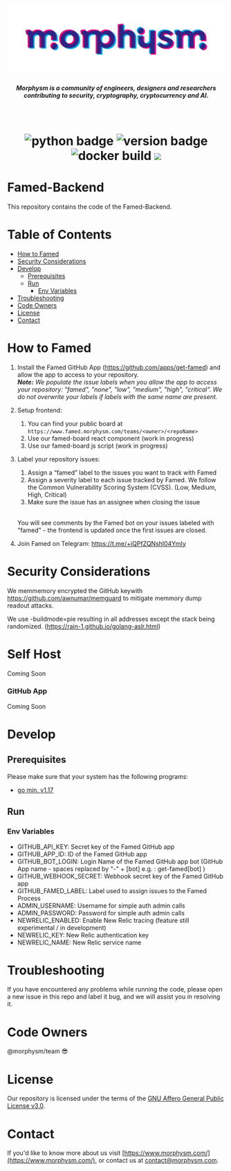 <h1 align="center">
  <br>
  <a href="https://www.morphysm.com/"><img src="./assets/morph_logo_rgb.png" alt="Morphysm" ></a>
  <br>
  <h5 align="center"> Morphysm is a community of engineers, designers and researchers
contributing to security, cryptography, cryptocurrency and AI.</h5>
  <br>
</h1>

<h1 align="center">
  <img src="https://img.shields.io/badge/Go-^1.18.0-green" alt="python badge">

 <img src="https://img.shields.io/badge/version-1.1-green" alt="version badge">
 <img src="https://img.shields.io/gitlab/pipeline-status/dicu.chat/server?branch=master" alt="docker build">
 <a href="https://codecov.io/gh/morphysm/famed-github-backend">
  <img src="https://codecov.io/gh/morphysm/famed-github-backend/branch/master/graph/badge.svg?token=P5ZUKZF9XN"/>
</a>   
</h1>


# Famed-Backend

This repository contains the code of the Famed-Backend.

# Table of Contents

<!--ts-->

- [How to Famed](#how-to-famed)
- [Security Considerations](#security-considerations)
- [Develop](#develop)
  - [Prerequisites](#prerequisites)
  - [Run](#run)
    - [Env Variables](#env-variables)
- [Troubleshooting](#troubleshooting)
- [Code Owners](#code-owners)
- [License](#license)
- [Contact](#contact)
<!--te-->


# How to Famed

1. Install the Famed GitHub App (https://github.com/apps/get-famed) and allow the app to access to your repository.</br>
   ***Note:** We populate the issue labels when you allow the app to access your repository: "famed", "none", "low", "medium", "high", "critical". We do not overwrite your labels if labels with the same name are present.*
2. Setup frontend:
   1. You can find your public board at `https://www.famed.morphysm.com/teams/<owner>/<repoName>`
   2. Use our famed-board react component (work in progress)
   3. Use our famed-board js script (work in progress)
3. Label your repository issues:
   1. Assign a “famed” label to the issues you want to track with Famed
   2. Assign a severity label to each issue tracked by Famed. We follow the Common Vulnerability Scoring System (CVSS). (Low, Medium, High, Critical)
   3. Make sure the issue has an assignee when closing the issue<br><br>
      
   You will see comments by the Famed bot on your issues labeled with "famed" - the frontend is updated once the first issues are closed.


4. Join Famed on Telegram: https://t.me/+iQPfZQNshl04YmIy

# Security Considerations
We memmemory encrypted the GitHub keywith https://github.com/awnumar/memguard to mitigate memmory dump readout attacks.

We use -buildmode=pie resulting in all addresses except the stack being randomized. (https://rain-1.github.io/golang-aslr.html)


# Self Host
Coming Soon

### GitHub App
Coming Soon


# Develop

## Prerequisites

Please make sure that your system has the following programs:

- [go min. v1.17](https://go.dev/doc/install)

## Run

### Env Variables

- GITHUB_API_KEY: Secret key of the Famed GitHub app
- GITHUB_APP_ID: ID of the Famed GitHub app
- GITHUB_BOT_LOGIN: Login Name of the Famed GitHub app bot (GitHub App name - spaces replaced by "-" + [bot] e.g. : get-famed[bot] )
- GITHUB_WEBHOOK_SECRET: Webhook secret key of the Famed GitHub app
- GITHUB_FAMED_LABEL: Label used to assign issues to the Famed Process
- ADMIN_USERNAME: Username for simple auth admin calls
- ADMIN_PASSWORD: Password for simple auth admin calls
- NEWRELIC_ENABLED: Enable New Relic tracing (feature still experimental / in development)
- NEWRELIC_KEY: New Relic authentication key
- NEWRELIC_NAME: New Relic service name

# Troubleshooting

If you have encountered any problems while running the code, please open a new issue in this repo and label it bug, and we will assist you in resolving it.

# Code Owners

@morphysm/team :sunglasses:

# License

Our repository is licensed under the terms of the [GNU Affero General Public License v3.0](https://github.com/morphysm/famed-github-backend/blob/master/LICENSE).

# Contact

If you'd like to know more about us visit [https://www.morphysm.com/](https://www.morphysm.com/), or contact us at [contact@morphysm.com](mailto:contact@morphysm.com).
